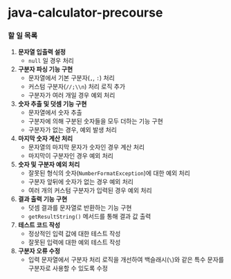 # java-calculator-precourse

###  할 일 목록

1. **문자열 입출력 설정**
    - `null` 일 경우 처리
2. **구분자 파싱 기능 구현**
    - 문자열에서 기본 구분자(`,`, `:`) 처리
    - 커스텀 구분자(`//;\\n`) 처리 로직 추가
    - 구분자가 여러 개일 경우 예외 처리
3. **숫자 추출 및 덧셈 기능 구현**
    - 문자열에서 숫자 추출
    - 구분자에 의해 구분된 숫자들을 모두 더하는 기능 구현
    - 구분자가 없는 경우, 예외 발생 처리
4. **마지막 숫자 계산 처리**
    - 문자열의 마지막 문자가 숫자인 경우 계산 처리
    - 마지막이 구분자인 경우 예외 처리
5. **숫자 및 구분자 예외 처리**
    - 잘못된 형식의 숫자(`NumberFormatException`)에 대한 예외 처리
    - 구분자 앞뒤에 숫자가 없는 경우 예외 처리
    - 여러 개의 커스텀 구분자가 입력된 경우 예외 처리
6. **결과 출력 기능 구현**
    - 덧셈 결과를 문자열로 반환하는 기능 구현
    - `getResultString()` 메서드를 통해 결과 값 출력
7. **테스트 코드 작성**
    - 정상적인 입력 값에 대한 테스트 작성
    - 잘못된 입력에 대한 예외 테스트 작성
8. **구분자 오류 수정**
   - 입력 문자열에서 구분자 처리 로직을 개선하여 백슬래시(`\`)와 같은 특수 문자를 구분자로 사용할 수 있도록 수정
